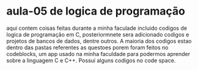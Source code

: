 # aula-05 de logica de programação 
aqui contem coisas feitas durante a minha faculade incluido codigos de logica de programação em C, posteriormnete sera adicionado codigos e projetos de bancos de dados, dentre outros. A maioria dos codigos estao dentro das pastas referentes as questoes porem foram feitos no codeblocks, um app usado na minha faculdade para podermos aprender sobre a linguagem C e C++.
Possui alguns codigos no code space.
